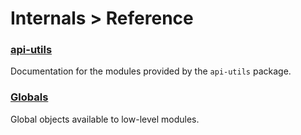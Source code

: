 # Internals > Reference #

### [api-utils](packages/api-utils/api-utils.html) ##

Documentation for the modules provided by the `api-utils` package.

### [Globals](dev-guide/module-development/globals.html) ##

Global objects available to low-level modules.